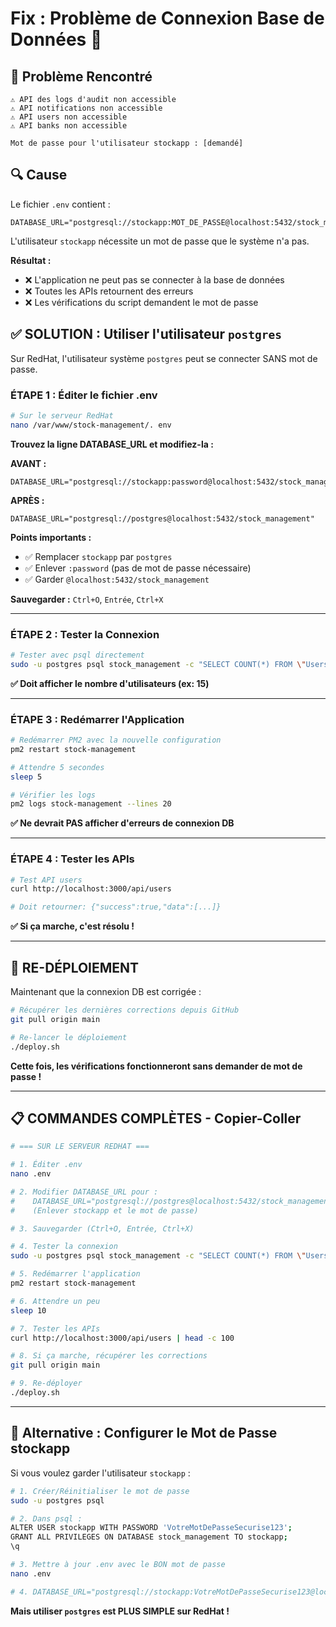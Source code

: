 # Fix : Problème de Connexion Base de Données 🔧

## 🔴 Problème Rencontré

```
⚠ API des logs d'audit non accessible
⚠ API notifications non accessible  
⚠ API users non accessible
⚠ API banks non accessible

Mot de passe pour l'utilisateur stockapp : [demandé]
```

## 🔍 Cause

Le fichier `.env` contient :
```env
DATABASE_URL="postgresql://stockapp:MOT_DE_PASSE@localhost:5432/stock_management"
```

L'utilisateur `stockapp` nécessite un mot de passe que le système n'a pas.

**Résultat :**
- ❌ L'application ne peut pas se connecter à la base de données
- ❌ Toutes les APIs retournent des erreurs
- ❌ Les vérifications du script demandent le mot de passe

## ✅ SOLUTION : Utiliser l'utilisateur `postgres`

Sur RedHat, l'utilisateur système `postgres` peut se connecter SANS mot de passe.

### ÉTAPE 1 : Éditer le fichier .env

```bash
# Sur le serveur RedHat
nano /var/www/stock-management/. env
```

**Trouvez la ligne DATABASE_URL et modifiez-la :**

**AVANT :**
```env
DATABASE_URL="postgresql://stockapp:password@localhost:5432/stock_management"
```

**APRÈS :**
```env
DATABASE_URL="postgresql://postgres@localhost:5432/stock_management"
```

**Points importants :**
- ✅ Remplacer `stockapp` par `postgres`
- ✅ Enlever `:password` (pas de mot de passe nécessaire)
- ✅ Garder `@localhost:5432/stock_management`

**Sauvegarder :** `Ctrl+O`, `Entrée`, `Ctrl+X`

---

### ÉTAPE 2 : Tester la Connexion

```bash
# Tester avec psql directement
sudo -u postgres psql stock_management -c "SELECT COUNT(*) FROM \"Users\";"
```

**✅ Doit afficher le nombre d'utilisateurs (ex: 15)**

---

### ÉTAPE 3 : Redémarrer l'Application

```bash
# Redémarrer PM2 avec la nouvelle configuration
pm2 restart stock-management

# Attendre 5 secondes
sleep 5

# Vérifier les logs
pm2 logs stock-management --lines 20
```

**✅ Ne devrait PAS afficher d'erreurs de connexion DB**

---

### ÉTAPE 4 : Tester les APIs

```bash
# Test API users
curl http://localhost:3000/api/users

# Doit retourner: {"success":true,"data":[...]}
```

**✅ Si ça marche, c'est résolu !**

---

## 🚀 RE-DÉPLOIEMENT

Maintenant que la connexion DB est corrigée :

```bash
# Récupérer les dernières corrections depuis GitHub
git pull origin main

# Re-lancer le déploiement
./deploy.sh
```

**Cette fois, les vérifications fonctionneront sans demander de mot de passe !**

---

## 📋 COMMANDES COMPLÈTES - Copier-Coller

```bash
# === SUR LE SERVEUR REDHAT ===

# 1. Éditer .env
nano .env

# 2. Modifier DATABASE_URL pour :
#    DATABASE_URL="postgresql://postgres@localhost:5432/stock_management"
#    (Enlever stockapp et le mot de passe)

# 3. Sauvegarder (Ctrl+O, Entrée, Ctrl+X)

# 4. Tester la connexion
sudo -u postgres psql stock_management -c "SELECT COUNT(*) FROM \"Users\";"

# 5. Redémarrer l'application
pm2 restart stock-management

# 6. Attendre un peu
sleep 10

# 7. Tester les APIs
curl http://localhost:3000/api/users | head -c 100

# 8. Si ça marche, récupérer les corrections
git pull origin main

# 9. Re-déployer
./deploy.sh
```

---

## 🔐 Alternative : Configurer le Mot de Passe stockapp

Si vous voulez garder l'utilisateur `stockapp` :

```bash
# 1. Créer/Réinitialiser le mot de passe
sudo -u postgres psql

# 2. Dans psql :
ALTER USER stockapp WITH PASSWORD 'VotreMotDePasseSecurise123';
GRANT ALL PRIVILEGES ON DATABASE stock_management TO stockapp;
\q

# 3. Mettre à jour .env avec le BON mot de passe
nano .env

# 4. DATABASE_URL="postgresql://stockapp:VotreMotDePasseSecurise123@localhost:5432/stock_management"
```

**Mais utiliser `postgres` est PLUS SIMPLE sur RedHat !**

